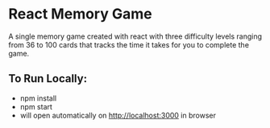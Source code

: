 # React Memory Game #
A single memory game created with react with three difficulty levels ranging from 36 to 100 cards that tracks the time it takes for you to complete the game.


## To Run Locally: ##

* npm install
* npm start
* will open automatically on [http://localhost:3000](http://localhost:3000) in browser
